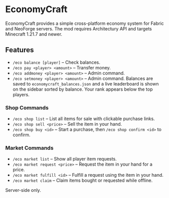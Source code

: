 # EconomyCraft

EconomyCraft provides a simple cross-platform economy system for Fabric and NeoForge servers. The mod requires Architectury API and targets Minecraft 1.21.7 and newer.

## Features

- `/eco balance [player]` – Check balances.
- `/eco pay <player> <amount>` – Transfer money.
- `/eco addmoney <player> <amount>` – Admin command.
- `/eco setmoney <player> <amount>` – Admin command.
Balances are saved to `economycraft_balances.json` and a live leaderboard is shown on the sidebar sorted by balance. Your rank appears below the top players.

### Shop Commands
- `/eco shop list` – List all items for sale with clickable purchase links.
- `/eco shop sell <price>` – Sell the item in your hand.
- `/eco shop buy <id>` – Start a purchase, then `/eco shop confirm <id>` to confirm.

### Market Commands
- `/eco market list` – Show all player item requests.
- `/eco market request <price>` – Request the item in your hand for a price.
- `/eco market fulfill <id>` – Fulfill a request using the item in your hand.
- `/eco market claim` – Claim items bought or requested while offline.

Server-side only.
